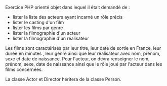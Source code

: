 Exercice PHP orienté objet dans lequel il était demandé de :

- lister la liste des acteurs ayant incarné un rôle précis
- lister le casting d'un film
- lister les films par genre 
- lister la filmographie d'un acteur
- lister la filmographie d'un réalisateur

Les films sont caractérisés par leur titre, leur date de sortie en France, leur durée en minutes , leur genre ainsi que leur réalisateur avec nom, prénom, sexe et date de naissance.
Pour l'acteur, on devra renseigner le nom, prénom, sexe, date de naissance ainsi que le rôle joué par l'acteur dans les films concernées.

La classe Actor et Director héritera de la classe Person.
